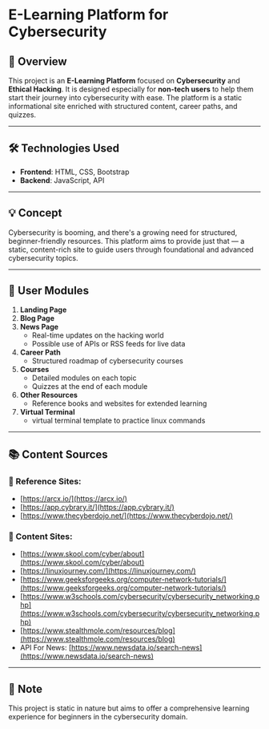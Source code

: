 # E-Learning Platform for Cybersecurity

## 📌 Overview
This project is an **E-Learning Platform** focused on **Cybersecurity** and **Ethical Hacking**. It is designed especially for **non-tech users** to help them start their journey into cybersecurity with ease. The platform is a static informational site enriched with structured content, career paths, and quizzes.

---

## 🛠️ Technologies Used

- **Frontend**: HTML, CSS, Bootstrap  
- **Backend**: JavaScript, API  

---

## 💡 Concept

Cybersecurity is booming, and there's a growing need for structured, beginner-friendly resources. This platform aims to provide just that — a static, content-rich site to guide users through foundational and advanced cybersecurity topics.

---

## 👥 User Modules

1. **Landing Page**  
2. **Blog Page**  
3. **News Page**  
   - Real-time updates on the hacking world  
   - Possible use of APIs or RSS feeds for live data  
4. **Career Path**  
   - Structured roadmap of cybersecurity courses  
5. **Courses**  
   - Detailed modules on each topic  
   - Quizzes at the end of each module  
6. **Other Resources**  
   - Reference books and websites for extended learning
7. **Virtual Terminal**
   - virtual terminal template to practice linux commands

---

## 📚 Content Sources

### 🔗 Reference Sites:
- [https://arcx.io/](https://arcx.io/)
- [https://app.cybrary.it/](https://app.cybrary.it/)
- [https://www.thecyberdojo.net/](https://www.thecyberdojo.net/)

### 📖 Content Sites:
- [https://www.skool.com/cyber/about](https://www.skool.com/cyber/about)
- [https://linuxjourney.com/](https://linuxjourney.com/)
- [https://www.geeksforgeeks.org/computer-network-tutorials/](https://www.geeksforgeeks.org/computer-network-tutorials/)
- [https://www.w3schools.com/cybersecurity/cybersecurity_networking.php](https://www.w3schools.com/cybersecurity/cybersecurity_networking.php)
- [https://www.stealthmole.com/resources/blog](https://www.stealthmole.com/resources/blog)
- API For News: [https://www.newsdata.io/search-news](https://www.newsdata.io/search-news)

---

## 📌 Note
This project is static in nature but aims to offer a comprehensive learning experience for beginners in the cybersecurity domain.
